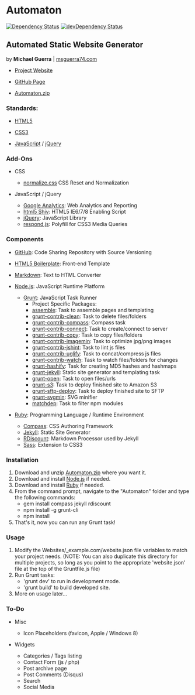 Automaton
=========

[![Dependency Status](https://david-dm.org/msguerra74/Automaton.png)](https://david-dm.org/msguerra74/Automaton) [![devDependency Status](https://david-dm.org/msguerra74/Automaton/dev-status.png)](https://david-dm.org/msguerra74/Automaton#info=devDependencies)

Automated Static Website Generator
----------------------------------

by **Michael Guerra** | [msguerra74.com][]

- [Project Website][]
- [GitHub Page][]
- [Automaton.zip][]

  [msguerra74.com]: http://msguerra74.com
  [Project Website]: http://msguerra74.github.io/Automaton/
  [GitHub Page]: http://github.com/msguerra74/Automaton/
  [Automaton.zip]: http://github.com/msguerra74/Automaton/archive/master.zip

### Standards:

- [HTML5][]
- [CSS3][]
- [JavaScript][] / [jQuery][]

  [HTML5]: http://www.w3.org/html/wg/drafts/html/master/
  [CSS3]: http://www.w3.org/Style/CSS/current-work.en.html
  [JavaScript]: http://developer.mozilla.org/en-US/docs/Web/JavaScript/
  [jQuery]: http://jquery.com

### Add-Ons

- CSS
    - [normalize.css][] CSS Reset and Normalization
- JavaScript / jQuery
    - [Google Analytics][]: Web Analytics and Reporting
    - [html5 Shiv][]: HTML5 IE6/7/8 Enabling Script
    - [jQuery][]: JavaScript Library
    - [respond.js][]: Polyfill for CSS3 Media Queries

  [normalize.css]: http://github.com/necolas/normalize.css/
  [Google Analytics]: http://google.com/analytics/
  [html5 Shiv]: http://github.com/aFarkas/html5shiv/
  [jQuery]: http://jquery.com
  [respond.js]: http://github.com/scottjehl/Respond/

### Components

- [GitHub][]: Code Sharing Repository with Source Versioning
- [HTML5 Boilerplate][]: Front-end Template
- [Markdown][]: Text to HTML Converter
- [Node.js][]: JavaScript Runtime Platform
    - [Grunt][]: JavaScript Task Runner
        - Project Specific Packages:
        - [assemble][]: Task to assemble pages and templating
        - [grunt-contrib-clean][]: Task to delete files/folders
        - [grunt-contrib-compass][]: Compass task
        - [grunt-contrib-connect][]: Task to create/connect to server
        - [grunt-contrib-copy][]: Task to copy files/folders
        - [grunt-contrib-imagemin][]: Task to optimize jpg/png images
        - [grunt-contrib-jshint][]: Task to lint js files
        - [grunt-contrib-uglify][]: Task to concat/compress js files
        - [grunt-contrib-watch][]: Task to watch files/folders for changes
        - [grunt-hashify][]: Task for creating MD5 hashes and hashmaps
        - [grunt-jekyll][]: Static site generator and templating task
        - [grunt-open][]: Task to open files/urls
        - [grunt-s3][]: Task to deploy finished site to Amazon S3
        - [grunt-sftp-deploy][]: Task to deploy finished site to SFTP
        - [grunt-svgmin][]: SVG minifier
        - [matchdep][]: Task to filter npm modules
- [Ruby][]: Programming Language / Runtime Environment
    - [Compass][]: CSS Authoring Framework
    - [Jekyll][]: Static Site Generator
    - [RDiscount][]: Markdown Processor used by Jekyll
    - [Sass][]: Extension to CSS3

  [GitHub]: http://github.com/msguerra74/
  [HTML5 Boilerplate]: http://github.com/h5bp/html5-boilerplate/
  [Markdown]: http://daringfireball.net/projects/markdown/
  [Node.js]: http://nodejs.org
  [Grunt]: http://gruntjs.com
  [assemble]: http://npmjs.org/package/assemble/
  [grunt-contrib-clean]: http://npmjs.org/package/grunt-contrib-clean/
  [grunt-contrib-compass]: http://npmjs.org/package/grunt-contrib-compass/
  [grunt-contrib-connect]: http://npmjs.org/package/grunt-contrib-connect/
  [grunt-contrib-copy]: http://npmjs.org/package/grunt-contrib-copy/
  [grunt-contrib-imagemin]: http://npmjs.org/package/grunt-contrib-imagemin/
  [grunt-contrib-jshint]: http://npmjs.org/package/grunt-contrib-jshint/
  [grunt-contrib-uglify]: http://npmjs.org/package/grunt-contrib-uglify/
  [grunt-contrib-watch]: http://npmjs.org/package/grunt-contrib-watch/
  [grunt-hashify]: http://npmjs.org/package/grunt-hashify/
  [grunt-jekyll]: http://npmjs.org/package/grunt-jekyll/
  [grunt-open]: http://npmjs.org/package/grunt-open/
  [grunt-s3]: http://npmjs.org/package/grunt-s3/
  [grunt-sftp-deploy]: http://npmjs.org/package/grunt-sftp-deploy/
  [grunt-svgmin]: http://github.com/sindresorhus/grunt-svgmin/
  [matchdep]: http://npmjs.org/package/matchdep/
  [Ruby]: http://ruby-lang.org/en/
  [Compass]: http://compass-style.org
  [Jekyll]: http://jekyllrb.com
  [RDiscount]: http://github.com/davidfstr/rdiscount/
  [Sass]: http://sass-lang.com

### Installation

1. Download and unzip [Automaton.zip][] where you want it.
2. Download and install [Node.js][] if needed.
3. Download and install [Ruby][] if needed.
4. From the command prompt, navigate to the "Automaton" folder and type the following commands:
    - gem install compass jekyll rdiscount
    - npm install -g grunt-cli
    - npm install
5. That's it, now you can run any Grunt task!

  [Automaton.zip]: http://github.com/msguerra74/Automaton/archive/master.zip
  [Node.js]: http://nodejs.org
  [Ruby]: http://ruby-lang.org/en/

### Usage

1. Modify the Websites/_example.com/website.json file variables to match your project needs. (NOTE: You can also duplicate this directory for multiple projects, so long as you point to the appropriate 'website.json' file at the top of the Gruntfile.js file)
2. Run Grunt tasks:
    - 'grunt dev' to run in development mode.
    - 'grunt build' to build developed site.
3. More on usage later...

### To-Do

- Misc
    - Icon Placeholders (favicon, Apple / Windows 8)

- Widgets
    - Categories / Tags listing
    - Contact Form (js / php)
    - Post archive page
    - Post Comments (Disqus)
    - Search
    - Social Media